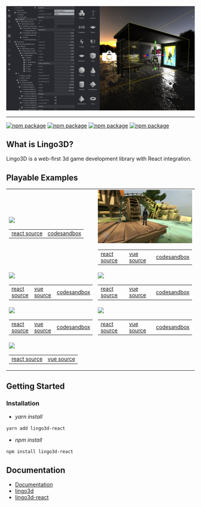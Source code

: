 <div align="center">
  <img  src="https://github.com/lingo3d/lingo3d-readme/blob/main/image/bg-top.jpg"/>
</div>


---
[![npm package](https://img.shields.io/badge/npm--React-1.3.6-blue)](https://www.npmjs.com/package/lingo3d-react)
[![npm package](https://img.shields.io/badge/npm-1.11.3-green)](https://www.npmjs.com/package/lingo3d)
[![npm package](https://img.shields.io/badge/npm--Vue-1.3.6-yellow)](https://www.npmjs.com/package/lingo3d-vue)
[![npm package](https://img.shields.io/badge/npm--vanilla-1.3.4-red)](https://www.npmjs.com/package/lingo3d-vanilla)

## What is Lingo3D?
Lingo3D is a web-first 3d game development library with React integration.

## Playable Examples
<table>
  <tr>
    <td>
      <a href="https://www.lingo3d.com/gallery">
        <img src="https://github.com/lingo3d/example-react-gallery/blob/main/screenshot.jpg" />
      </a>
      <table>
        <td><a href="https://github.com/lingo3d/example-react-gallery" target="_blank">react source</a></td>
        <td><a href="https://codesandbox.io/s/lingo3d-example-react-gallery-wdj1rl" target="_blank">codesandbox</a></td>
      </table>
    </td>
    <td>
      <a href="https://www.lingo3d.com/fairy-tale">
        <img src="https://github.com/lingo3d/example-react-fairytale/blob/main/screenshot.jpg" />
      </a>
      <table>
        <td><a href="https://github.com/lingo3d/example-react-fairytale" target="_blank">react source</a></td>
        <td><a href="https://github.com/lingo3d/example-vue-fairytale" target="_blank">vue source</a></td>
        <td><a href="https://codesandbox.io/s/lingo3d-example-react-fairytale-4b0wzv" target="_blank">codesandbox</a></td>
      </table>
    </td>
  </tr>
  <tr>
    <td>
      <a href="https://www.lingo3d.com/keanu">
        <img src="https://github.com/lingo3d/example-react-keanu/blob/main/screenshot.jpg" />
      </a>
      <table>
        <td><a href="https://github.com/lingo3d/example-react-keanu" target="_blank">react source</a></td>
        <td><a href="https://github.com/lingo3d/example-vue-keanu" target="_blank">vue source</a></td>
        <td><a href="https://codesandbox.io/s/lingo3d-example-react-keanu-4ovxlw" target="_blank">codesandbox</a></td>
      </table>
    </td>
    <td>
      <a href="https://www.lingo3d.com/apple-watch">
        <img src="https://github.com/lingo3d/example-react-applewatch/blob/main/screenshot.jpg" />
      </a>
      <table>
        <td><a href="https://github.com/lingo3d/example-react-applewatch" target="_blank">react source</a></td>
        <td><a href="https://github.com/lingo3d/example-vue-applewatch" target="_blank">vue source</a></td>
        <td><a href="https://codesandbox.io/s/lingo3d-example-react-applewatch-9peq84" target="_blank">codesandbox</a></td>
      </table>
    </td>
  </tr>
  <tr>
    <td>
      <a href="https://www.lingo3d.com/shooter">
        <img src="https://github.com/lingo3d/example-react-pubg/blob/main/screenshot.jpg" />
      </a>
      <table>
        <td><a href="https://github.com/lingo3d/example-react-pubg" target="_blank">react source</a></td>
        <td><a href="https://github.com/lingo3d/example-vue-pubg" target="_blank">vue source</a></td>
        <td><a href="https://codesandbox.io/s/lingo3d-example-react-pubg-kdl8r6" target="_blank">codesandbox</a></td>
      </table>
    </td>
    <td>
      <a href="https://www.lingo3d.com/macbook">
        <img src="https://github.com/lingo3d/example-react-macbook/blob/main/screenshot.jpg" />
      </a>
      <table>
        <td><a href="https://github.com/lingo3d/example-react-macbook" target="_blank">react source</a></td>
        <td><a href="https://github.com/lingo3d/example-vue-macbook" target="_blank">vue source</a></td>
        <td><a href="https://codesandbox.io/s/lingo3d-example-react-macbook-ouusr6" target="_blank">codesandbox</a></td>
      </table>
    </td>
  </tr>
  <tr>
    <td>
      <a href="https://www.lingo3d.com/nft-gallery">
        <img src="https://github.com/lingo3d/example-react-nft-gallery/blob/main/screenshot.jpg" />
      </a>
      <table>
        <td><a href="https://github.com/lingo3d/example-react-nft-gallery" target="_blank">react source</a></td>
        <td><a href="https://github.com/lingo3d/example-vue-nft-gallery" target="_blank">vue source</a></td>
      </table>
    </td>
  </tr>
  <tr>
</table>

## Getting Started

### Installation

- *yarn install*

```bash
yarn add lingo3d-react
```
- *npm install*
```bash
npm install lingo3d-react
```

## Documentation
- [Documentation](https://www.lingo3d.com/documentation/)
- [lingo3d](https://www.npmjs.com/package/lingo3d)
- [lingo3d-react](https://www.npmjs.com/package/lingo3d-react)
